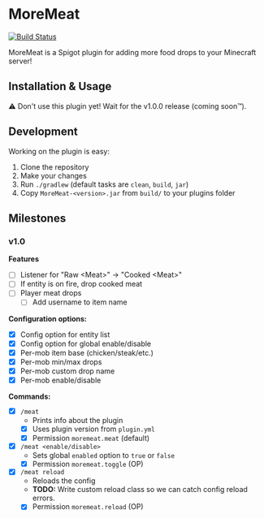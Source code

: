 # MoreMeat

[![Build Status](https://travis-ci.org/RalphORama/MoreMeat.svg?branch=master)](https://travis-ci.org/RalphORama/MoreMeat)

MoreMeat is a Spigot plugin for adding more food drops to your Minecraft server!

## Installation & Usage

:warning: Don't use this plugin yet!  Wait for the v1.0.0 release (coming soon&trade;).

## Development

Working on the plugin is easy:

1. Clone the repository
2. Make your changes
3. Run `./gradlew` (default tasks are `clean`, `build`, `jar`)
4. Copy `MoreMeat-<version>.jar` from `build/` to your plugins folder

## Milestones

### v1.0

**Features**
- [ ] Listener for "Raw \<Meat\>" -> "Cooked \<Meat\>"
- [ ] If entity is on fire, drop cooked meat
- [ ] Player meat drops
  - [ ] Add username to item name

**Configuration options:**

- [x] Config option for entity list
- [x] Config option for global enable/disable
- [x] Per-mob item base (chicken/steak/etc.)
- [x] Per-mob min/max drops
- [x] Per-mob custom drop name
- [x] Per-mob enable/disable

**Commands:**

- [x] `/meat`
  - Prints info about the plugin
  - [x] Uses plugin version from `plugin.yml`
  - [x] Permission `moremeat.meat` (default)
- [x] `/meat <enable/disable>`
  - Sets global `enabled` option to `true` or `false`
  - [x] Permission `moremeat.toggle` (OP)
- [x] `/meat reload`
  - Reloads the config
  - **TODO:** Write custom reload class so we can catch config reload errors.
  - [x] Permission `moremeat.reload` (OP)
